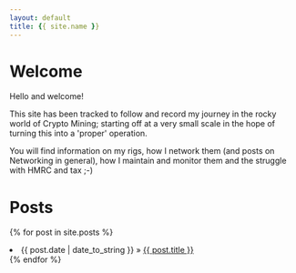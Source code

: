 ```yaml
---
layout: default
title: {{ site.name }}
---
```


# [](#header-1)Welcome

Hello and welcome!

This site has been tracked to follow and record my journey in the rocky world of Crypto Mining; starting off at a very small scale in the hope of turning this into a 'proper' operation.

You will find information on my rigs, how I network them (and posts on Networking in general), how I maintain and monitor them and the struggle with HMRC and tax ;-)

# [](#header-1)Posts

{% for post in site.posts %}
<li><span>{{ post.date | date_to_string }}</span> &raquo; <a href="{{ site.baseurl }}{{ post.url }}">{{ post.title }}</a></li>
{% endfor %}


